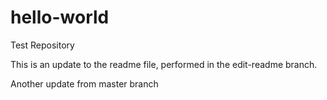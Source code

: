 # hello-world
Test Repository

This is an update to the readme file, performed in the edit-readme branch.

Another update from master branch